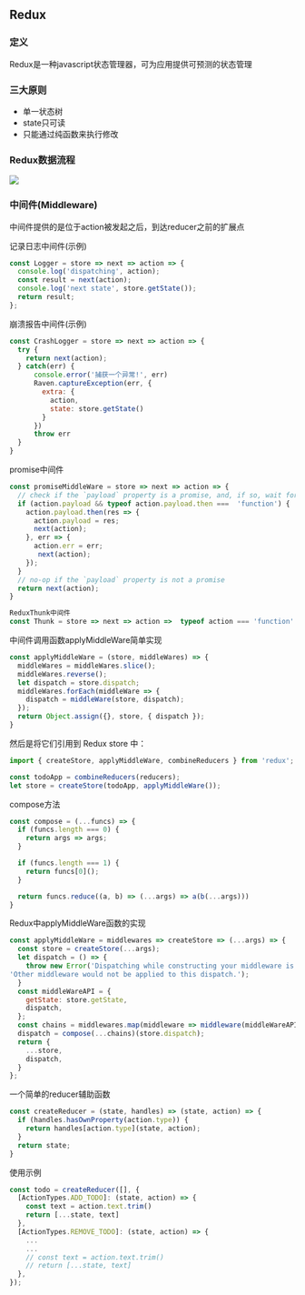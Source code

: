 ## Redux
### 定义
Redux是一种javascript状态管理器，可为应用提供可预测的状态管理
### 三大原则
* 单一状态树
* state只可读
* 只能通过纯函数来执行修改
### Redux数据流程
![](https://img2018.cnblogs.com/blog/1195455/201906/1195455-20190628152442899-801098301.gif)

### 中间件(Middleware)
中间件提供的是位于action被发起之后，到达reducer之前的扩展点

记录日志中间件(示例)
```js
const Logger = store => next => action => {
  console.log('dispatching', action);
  const result = next(action);
  console.log('next state', store.getState());
  return result;
};
```
崩溃报告中间件(示例)
```js
const CrashLogger = store => next => action => {
  try {
    return next(action);
  } catch(err) {
      console.error('捕获一个异常!', err)
      Raven.captureException(err, {
        extra: {
          action,
          state: store.getState()
        }
      })
      throw err
  }
}
```
promise中间件
```js
const promiseMiddleWare = store => next => action => {
  // check if the `payload` property is a promise, and, if so, wait for it to resolve
  if (action.payload && typeof action.payload.then ===  'function') {
    action.payload.then(res => {
      action.payload = res;
      next(action);
    }, err => {
      action.err = err;
       next(action);
    });
  }
  // no-op if the `payload` property is not a promise
  return next(action);
}
```
```js
ReduxThunk中间件
const Thunk = store => next => action =>  typeof action === 'function' ? action(store.dispatch, store.getState) : next(action);
```

中间件调用函数applyMiddleWare简单实现
```js
const applyMiddleWare = (store, middleWares) => {
  middleWares = middleWares.slice();
  middleWares.reverse();
  let dispatch = store.dispatch;
  middleWares.forEach(middleWare => {
    dispatch = middleWare(store, dispatch);
  });
  return Object.assign({}, store, { dispatch });
}
```
然后是将它们引用到 Redux store 中：
```js
import { createStore, applyMiddleWare, combineReducers } from 'redux';

const todoApp = combineReducers(reducers);
let store = createStore(todoApp, applyMiddleWare());
```

compose方法
```js
const compose = (...funcs) => {
  if (funcs.length === 0) {
    return args => args;
  }

  if (funcs.length === 1) {
    return funcs[0]();
  }

  return funcs.reduce((a, b) => (...args) => a(b(...args)))
}
```
Redux中applyMiddleWare函数的实现
```js
const applyMiddleWare = middlewares => createStore => (...args) => {
  const store = createStore(...args);
  let dispatch = () => {
    throw new Error('Dispatching while constructing your middleware is not allowed. ' +
'Other middleware would not be applied to this dispatch.');
  }
  const middleWareAPI = {
    getState: store.getState,
    dispatch,
  };
  const chains = middlewares.map(middleware => middleware(middleWareAPI));
  dispatch = compose(...chains)(store.dispatch);
  return {
    ...store,
    dispatch,
  }
};
```
一个简单的reducer辅助函数
```js
const createReducer = (state, handles) => (state, action) => {
  if (handles.hasOwnProperty(action.type)) {
    return handles[action.type](state, action);
  }
  return state;
}
```
使用示例
```js
const todo = createReducer([], {
  [ActionTypes.ADD_TODO]: (state, action) => {
    const text = action.text.trim()
    return [...state, text]
  },
  [ActionTypes.REMOVE_TODO]: (state, action) => {
    ...
    ...
    // const text = action.text.trim()
    // return [...state, text]
  },
});
```


